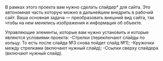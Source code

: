 В рамках этого проекта вам нужно сделать слайдер* для сайта. Это автономная часть которую можно в дальнейшем внедрить в рабочий сайт. 
Ваша основная задача — преобразовать внешний вид сайта, так чтобы на нем менялись изображения и информация об объекте.

Управляющие элементы, которые вам нужно установить и которые являются условиями проекта:
-Стрелки (переключают слайды по кольцу. То есть после слайда №3 снова пойдет слайд №1);
-Кружочки между стрелками (включают нужный слайд);
-Ссылки сверху слайдера (включают нужный слайд).

